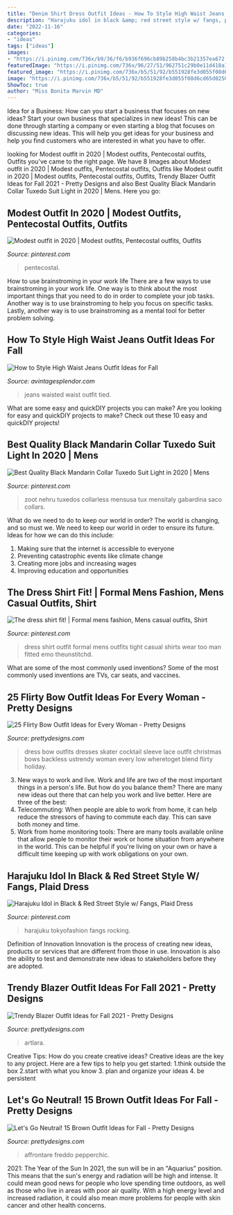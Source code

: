 ```yaml
---
title: "Denim Shirt Dress Outfit Ideas - How To Style High Waist Jeans Outfit Ideas For Fall"
description: "Harajuku idol in black &amp; red street style w/ fangs, plaid dress"
date: "2022-11-16"
categories:
- "ideas"
tags: ["ideas"]
images:
- "https://i.pinimg.com/736x/b9/36/f6/b936f696cb89b258b4bc3b21357ea672.jpg"
featuredImage: "https://i.pinimg.com/736x/96/27/51/962751c29b0e11d418a1e105a36c29f5.jpg"
featured_image: "https://i.pinimg.com/736x/b5/51/92/b551928fe3d055f08d6cd65d0250eb6e.jpg"
image: "https://i.pinimg.com/736x/b5/51/92/b551928fe3d055f08d6cd65d0250eb6e.jpg"
ShowToc: true
author: "Miss Bonita Marvin MD"
---
```



Idea for a Business: How can you start a business that focuses on new ideas?
Start your own business that specializes in new ideas! This can be done through starting a company or even starting a blog that focuses on discussing new ideas. This will help you get ideas for your business and help you find customers who are interested in what you have to offer.

	

		
looking for Modest outfit in 2020 | Modest outfits, Pentecostal outfits, Outfits you've came to the right page. We have 8 Images about Modest outfit in 2020 | Modest outfits, Pentecostal outfits, Outfits like Modest outfit in 2020 | Modest outfits, Pentecostal outfits, Outfits, Trendy Blazer Outfit Ideas for Fall 2021 - Pretty Designs and also Best Quality Black Mandarin Collar Tuxedo Suit Light in 2020 | Mens. Here you go:
		
    
## Modest Outfit In 2020 | Modest Outfits, Pentecostal Outfits, Outfits

<img loading=lazy src="https://i.pinimg.com/736x/b5/51/92/b551928fe3d055f08d6cd65d0250eb6e.jpg" onerror="this.onerror=null;this.src='https://tse2.mm.bing.net/th?id=OIP.57O0SG5emt9yyWipdJP2egHaJ3&amp;pid=15.1';" alt="Modest outfit in 2020 | Modest outfits, Pentecostal outfits, Outfits">

_Source: pinterest.com_

>pentecostal. 

	

How to use brainstroming in your work life
There are a few ways to use brainstroming in your work life. One way is to think about the most important things that you need to do in order to complete your job tasks. Another way is to use brainstroming to help you focus on specific tasks. Lastly, another way is to use brainstroming as a mental tool for better problem solving.

    
## How To Style High Waist Jeans Outfit Ideas For Fall

<img loading=lazy src="https://www.avintagesplendor.com/wp-content/uploads/2017/08/charles-angels-jeans-5824.jpg" onerror="this.onerror=null;this.src='https://tse4.mm.bing.net/th?id=OIP.a9u2Jb2wwPExIuasVmBdtgDMEy&amp;pid=15.1';" alt="How to Style High Waist Jeans Outfit Ideas for Fall">

_Source: avintagesplendor.com_

>jeans waisted waist outfit tied. 

	

What are some easy and quickDIY projects you can make?
Are you looking for easy and quickDIY projects to make? Check out these 10 easy and quickDIY projects!

    
## Best Quality Black Mandarin Collar Tuxedo Suit Light In 2020 | Mens

<img loading=lazy src="https://i.pinimg.com/736x/96/27/51/962751c29b0e11d418a1e105a36c29f5.jpg" onerror="this.onerror=null;this.src='https://tse2.mm.bing.net/th?id=OIP.vUudybHG_zhRRymLO7kyXwAAAA&amp;pid=15.1';" alt="Best Quality Black Mandarin Collar Tuxedo Suit Light in 2020 | Mens">

_Source: pinterest.com_

>zoot nehru tuxedos collarless mensusa tux mensitaly gabardina saco collars. 

	

What do we need to do to keep our world in order?
The world is changing, and so must we. We need to keep our world in order to ensure its future. Ideas for how we can do this include: 
1. Making sure that the internet is accessible to everyone 
2. Preventing catastrophic events like climate change 
3. Creating more jobs and increasing wages 
4. Improving education and opportunities 

    
## The Dress Shirt Fit! | Formal Mens Fashion, Mens Casual Outfits, Shirt

<img loading=lazy src="https://i.pinimg.com/736x/0d/c7/93/0dc7930a433d117bd8a5ab4eb5958819.jpg" onerror="this.onerror=null;this.src='https://tse4.mm.bing.net/th?id=OIP.jYdVy4c3srgKr3p3bbsldQHaRB&amp;pid=15.1';" alt="The dress shirt fit! | Formal mens fashion, Mens casual outfits, Shirt">

_Source: pinterest.com_

>dress shirt outfit formal mens outfits tight casual shirts wear too man fitted emo theunstitchd. 

	

What are some of the most commonly used inventions?
Some of the most commonly used inventions are TVs, car seats, and vaccines.

    
## 25 Flirty Bow Outfit Ideas For Every Woman - Pretty Designs

<img loading=lazy src="http://www.prettydesigns.com/wp-content/uploads/2014/05/Red-Dress-with-a-Bow.jpg" onerror="this.onerror=null;this.src='https://tse4.mm.bing.net/th?id=OIP.xyHIRjVdWbCxnvRWEPPfTwHaLH&amp;pid=15.1';" alt="25 Flirty Bow Outfit Ideas for Every Woman - Pretty Designs">

_Source: prettydesigns.com_

>dress bow outfits dresses skater cocktail sleeve lace outfit christmas bows backless ustrendy woman every low wheretoget blend flirty holiday. 

	

3. New ways to work and live.
Work and life are two of the most important things in a person's life. But how do you balance them? There are many new ideas out there that can help you work and live better. Here are three of the best: 
1. Telecommuting: When people are able to work from home, it can help reduce the stressors of having to commute each day. This can save both money and time. 
2. Work from home monitoring tools: There are many tools available online that allow people to monitor their work or home situation from anywhere in the world. This can be helpful if you're living on your own or have a difficult time keeping up with work obligations on your own. 

    
## Harajuku Idol In Black &amp; Red Street Style W/ Fangs, Plaid Dress

<img loading=lazy src="https://i.pinimg.com/736x/b9/36/f6/b936f696cb89b258b4bc3b21357ea672.jpg" onerror="this.onerror=null;this.src='https://tse3.mm.bing.net/th?id=OIP.PnXVPa4xMGhoOdygqUJhWAHaLH&amp;pid=15.1';" alt="Harajuku Idol in Black &amp; Red Street Style w/ Fangs, Plaid Dress">

_Source: pinterest.com_

>harajuku tokyofashion fangs rocking. 

	

Definition of Innovation
Innovation is the process of creating new ideas, products or services that are different from those in use. Innovation is also the ability to test and demonstrate new ideas to stakeholders before they are adopted.

    
## Trendy Blazer Outfit Ideas For Fall 2021 - Pretty Designs

<img loading=lazy src="http://www.prettydesigns.com/wp-content/uploads/2014/09/Brown-Blazer-Outfit-with-a-Hat.jpg" onerror="this.onerror=null;this.src='https://tse3.mm.bing.net/th?id=OIP.T_VfDUU3jTF5sGvki8kAuAHaK3&amp;pid=15.1';" alt="Trendy Blazer Outfit Ideas for Fall 2021 - Pretty Designs">

_Source: prettydesigns.com_

>artlara. 

	

Creative Tips: How do you create creative ideas?
Creative ideas are the key to any project. Here are a few tips to help you get started: 
1.think outside the box 
2.start with what you know 
3. plan and organize your ideas 
4. be persistent 

    
## Let&#039;s Go Neutral! 15 Brown Outfit Ideas For Fall - Pretty Designs

<img loading=lazy src="https://www.prettydesigns.com/wp-content/uploads/2014/09/Trendy-Outfit-Idea-for-Work.jpg" onerror="this.onerror=null;this.src='https://tse4.mm.bing.net/th?id=OIP.oXaiAFoax4eMwLVW0P-FowHaK3&amp;pid=15.1';" alt="Let&#039;s Go Neutral! 15 Brown Outfit Ideas for Fall - Pretty Designs">

_Source: prettydesigns.com_

>affrontare freddo pepperchic. 

	

2021: The Year of the Sun
In 2021, the sun will be in an "Aquarius" position. This means that the sun's energy and radiation will be high and intense. It could mean good news for people who love spending time outdoors, as well as those who live in areas with poor air quality. With a high energy level and increased radiation, it could also mean more problems for people with skin cancer and other health concerns.

